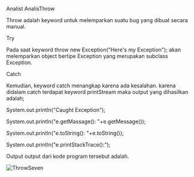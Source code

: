 Analist AnalisThrow

Throw adalah keyword untuk melemparkan suatu bug yang dibuat secara manual.

Try

Pada saat keyword throw new Exception("Here's my Exception"); akan melemparkan object bertipe Exception yang merupakan subclass Exception.

Catch

Kemudian, keyword catch menangkap karena ada kesalahan. karena didalam catch terdapat keyword printStream maka output yang dihasilkan adalah;

System.out.println("Caught Exception");

System.out.println("e.getMassage(): "+e.getMessage());

System.out.println("e.toString(): "+e.toString());

System.out.println("e.printStackTrace():");

Output
output dari kode program tersebut adalah.

![ThrowSeven](https://user-images.githubusercontent.com/114383364/214106398-8106eef3-edc0-4b1a-9715-1a09ea107f7f.png)

